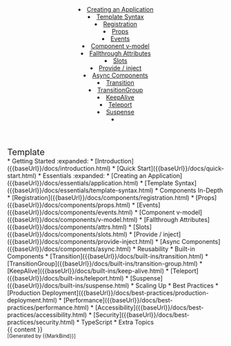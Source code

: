 <head-bottom>
  <link rel="stylesheet" href="{{baseUrl}}/stylesheets/main.css">
</head-bottom>

<header sticky>
  <navbar type="dark">
    <!-- <a slot="brand" href="{{baseUrl}}/index.html" title="Home" class="navbar-brand">Your Logo</a> -->
    <dropdown header="Essentials" class="nav-link">
      <li><a href="{{baseUrl}}/docs/essentials/application.html" class="dropdown-item">Creating an Application</a></li>
      <li><a href="{{baseUrl}}/docs/essentials/template-syntax.html" class="dropdown-item">Template Syntax</a></li>
    </dropdown>
    <dropdown header="Components In-Depth" class="nav-link">
      <li><a href="{{baseUrl}}/docs/components/registration.html" class="dropdown-item">Registration</a></li>
      <li><a href="{{baseUrl}}/docs/components/props.html" class="dropdown-item">Props</a></li>
      <li><a href="{{baseUrl}}/docs/components/events.html" class="dropdown-item">Events</a></li>
      <li><a href="{{baseUrl}}/docs/components/v-model.html" class="dropdown-item">Component v-model</a></li>
      <li><a href="{{baseUrl}}/docs/components/attrs.html" class="dropdown-item">Fallthrough Attributes</a></li>
      <li><a href="{{baseUrl}}/docs/components/slots.html" class="dropdown-item">Slots</a></li>
      <li><a href="{{baseUrl}}/docs/components/provide-inject.html" class="dropdown-item">Provide / inject</a></li>
      <li><a href="{{baseUrl}}/docs/components/async.html" class="dropdown-item">Async Components</a></li>
    </dropdown>
    <dropdown header="Built-in Components" class="nav-link">
      <li><a href="{{baseUrl}}/docs/built-ins/transition.html" class="dropdown-item">Transition</a></li>
      <li><a href="{{baseUrl}}/docs/built-ins/transition-group.html" class="dropdown-item">TransitionGroup</a></li>
      <li><a href="{{baseUrl}}/docs/built-ins/keep-alive.html" class="dropdown-item">KeepAlive</a></li>
      <li><a href="{{baseUrl}}/docs/built-ins/teleport.html" class="dropdown-item">Teleport</a></li>
      <li><a href="{{baseUrl}}/docs/built-ins/suspense.html" class="dropdown-item">Suspense</a></li>
    </dropdown>
    <li slot="right">
      <form class="navbar-form">
        <searchbar :data="searchData" placeholder="Search" :on-hit="searchCallback" menu-align-right></searchbar>
      </form>
    </li>
  </navbar>
</header>

<div id="flex-body">
  <nav id="site-nav">
    <div class="site-nav-top">
      <div class="fw-bold mb-2" style="font-size: 1.25rem;">Template</div>
    </div>
    <div class="nav-component slim-scroll">
      <site-nav>
<!-- * [Home :house:]({{ baseUrl }}/index.html) -->
* Getting Started :expanded:
  * [Introduction]({{baseUrl}}/docs/introduction.html)
  * [Quick Start]({{baseUrl}}/docs/quick-start.html)
* Essentials :expanded:
  * [Creating an Application]({{baseUrl}}/docs/essentials/application.html)
  * [Template Syntax]({{baseUrl}}/docs/essentials/template-syntax.html)
* Components In-Depth
  * [Registration]({{baseUrl}}/docs/components/registration.html)
  * [Props]({{baseUrl}}/docs/components/props.html)
  * [Events]({{baseUrl}}/docs/components/events.html)
  * [Component v-model]({{baseUrl}}/docs/components/v-model.html)
  * [Fallthrough Attributes]({{baseUrl}}/docs/components/attrs.html)
  * [Slots]({{baseUrl}}/docs/components/slots.html)
  * [Provide / inject]({{baseUrl}}/docs/components/provide-inject.html)
  * [Async Components]({{baseUrl}}/docs/components/async.html)
* Reusability
* Built-in Components
  * [Transition]({{baseUrl}}/docs/built-ins/transition.html)
  * [TransitionGroup]({{baseUrl}}/docs/built-ins/transition-group.html)
  * [KeepAlive]({{baseUrl}}/docs/built-ins/keep-alive.html)
  * [Teleport]({{baseUrl}}/docs/built-ins/teleport.html)
  * [Suspense]({{baseUrl}}/docs/built-ins/suspense.html)
* Scaling Up
* Best Practices
  * [Production Deployment]({{baseUrl}}/docs/best-practices/production-deployment.html)
  * [Performance]({{baseUrl}}/docs/best-practices/performance.html)
  * [Accessibility]({{baseUrl}}/docs/best-practices/accessibility.html)
  * [Security]({{baseUrl}}/docs/best-practices/security.html)
* TypeScript
* Extra Topics
      </site-nav>
    </div>
  </nav>
  <div id="content-wrapper">
    {{ content }}
  </div>
  <nav id="page-nav">
    <div class="nav-component slim-scroll">
      <page-nav />
    </div>
  </nav>
</div>

<footer>
  <!-- Support MarkBind by including a link to us on your landing page! -->
  <div class="text-center">
    <small>[Generated by {{MarkBind}}]</small>
  </div>
</footer>
